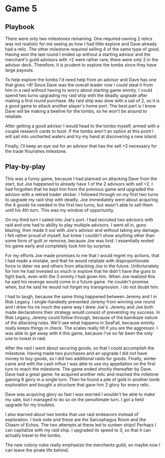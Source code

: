 # Game 5

## Playbook

There were only two milestones remaining. One required owning 2 relics was not realistic for me seeing as how I had little explore and Dave already had a relic. The other milestone required selling 4 of the same type of good. Having won the last round I ended up without a starting advisor and the merchant's guild advisors with +2 were rather rare; there were only 2 in the advisor deck. Therefore, it is prudent to explore the tombs since they have large payouts.

To help explore the tombs I'd need help from an advisor and Dave has one that gives +8! Since Dave was the overall leader now I could steal it from him in a raid without having to worry about starting game enmity. I could spend two turns upgrading my raid ship with the deadly upgrade after making a first round purchase. My raid ship was slow with a sail of 2, so it is a good game to attack another player's home port. The best part is I know Dave will be making a beeline for the tombs, so he won't be around to retaliate.

After getting a good advisor I would head to the tombs myself, armed with a couple research cards to boot. If the tombs aren't an option at this point I will sail into uncharted waters and try my hand at discovering a new island.

Finally, I'll keep an eye out for an advisor that has the sell +2 necessary for the trade flourishes milestone.

## Play-by-play

This was a funny game, because I had planned on attacking Dave from the start, but Joe happened to already have 1 of the 2 advisors with sell +2. I had forgotten that he kept him from the previous game and upgraded the advisor with a retired trader sticker. I followed through on my first two turns to upgrade my raid ship with deadly. Joe immediately went about acquiring the 4 goods he needed in the first two turns, but wasn't able to sell them until his 4th turn. This was my window of opportunity.

On my third turn I sailed into Joe's port. I had recruited two advisors with raid and one had to ability to play multiple advisors. I went all in, guns blazing, then made it out with Joe's advisor and without taking any damage. I felt rather proud of myself, but knew I couldn't show anything other than some form of guilt or remorse, because Joe was livid. I essentially ended his game early and completely took him by surprise.

For my efforts Joe made promises to me that I would regret my actions, that I had made a mistake, and that he would retaliate with disproportionate force to deter me and others from attacking Joe in the future. Unfortunately for him he had invested so much in explore that he didn't have the guns to fight back, even with the 3 enmity I had given him. When Joe realized this he said his revenge would come in a future game. He couldn't promise when, but he said he would not forget my transgression. I do not doubt him.

I had to laugh, because the same thing happened between Jeremy and I in Risk Legacy. I single-handedly prevented Jeremy from winning one round and I drew his ire much the same way I drew Joe's. Jeremy and Joe both made declarations their strategy would consist of preventing my success. In Risk Legacy, Jeremy could follow through, because of the kamikaze nature of the attacking rules. We'll see what happens in SeaFall, because enmity really keeps things in check. The scales really tilt if you are the aggressor. I was able to get away with it this game, because I've so far been the only one to invest in raid.

After the raid I went about securing goods, so that I could accomplish the milestone. Having made two purchases and an upgrade I did not have money to buy goods, so I did two additional raids for goods. Finally, winter came and with the cash influx I was able to use my appellation on the first turn to reach the milestone. The game ended shortly thereafter by Dave. Dave had a great game: he acquired another relic and reached the miletone gaining 8 glory in a single turn. Then he found a pile of gold in another tomb exploration and bought a structure that gave him 2 glory for every relic.

Dave was acquiring glory so fast I was worried I wouldn't be able to make my sale, but I managed to do so on the penultimate turn. I got a field upgrade for my troubles.

I also learned about two tombs that use raid endeavors instead of exploration. I took note and these are the Sarcophagus Room and the Chasm of Echos. The two attempts at these led to sunken ships! Perhaps I can capitalize with my raid ship. I upgraded its speed to 3, so that it can actually travel to the tombs.

The new colony rules really emphasize the merchants guild, so maybe now I can leave the pirate life behind.
